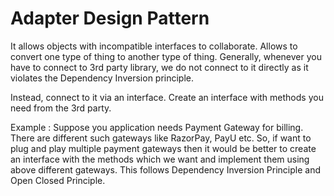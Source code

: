 # Adapter Design Pattern
It allows objects with incompatible interfaces to collaborate. Allows to convert 
one type of thing to another type of thing. Generally, whenever you have to 
connect to 3rd party library, we do not connect to it directly as it violates the
Dependency Inversion principle.

Instead, connect to it via an interface. Create an interface with methods you need
from the 3rd party.

Example : Suppose you application needs Payment Gateway for billing. There are 
different such gateways like RazorPay, PayU etc. So, if want to plug and play 
multiple payment gateways then it would be better to create an interface with the
methods which we want and implement them using above different gateways. This
follows Dependency Inversion Principle and Open Closed Principle. 


